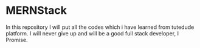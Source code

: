# MERNStack
In this repository I will put all the codes which i have learned from tutedude platform. I will never give up and will be a good full stack developer, I Promise.
